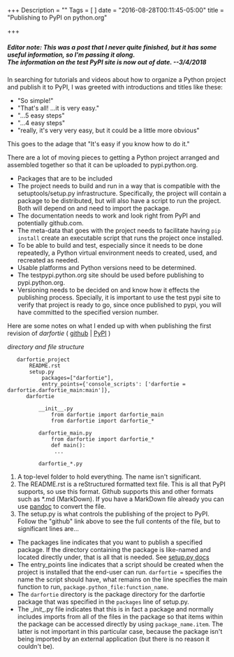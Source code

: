 +++
Description = ""
Tags = [
]
date = "2016-08-28T00:11:45-05:00"
title = "Publishing to PyPI on python.org"

+++
##### Editor note: This was a post that I never quite finished, but it has some useful information, so I'm passing it along. <br> The information on the test PyPI site is now out of date.  --3/4/2018

In searching for tutorials and videos about how to organize a Python project and publish it to PyPI, I was greeted with introductions and titles like these:

- "So simple!"
- "That's all! ...it is very easy."
- "...5 easy steps"
- "...4 easy steps"
- "really, it's very very easy, but it could be a little more obvious"

This goes to the adage that "It's easy if you know how to do it."

There are a lot of moving pieces to getting a Python project arranged and assembled together so that it can be uploaded to pypi.python.org.

- Packages that are to be included 
- The project needs to build and run in a way that is compatible with the setuptools/setup.py infrastructure.  Specifically, the project will contain a package to be distributed, but will also have a script to run the project.  Both will depend on and need to import the package.
- The documentation needs to work and look right from PyPI and potentially github.com.
- The meta-data that goes with the project needs to facilitate having `pip install` create an executable script that runs the project once installed.
- To be able to build and test, especially since it needs to be done repeatedly, a Python virtual environment needs to created, used, and recreated as needed.
- Usable platforms and Python versions need to be determined.
- The testpypi.python.org site should be used before publishing to pypi.python.org.
- Versioning needs to be decided on and know how it effects the publishing process.  Specially, it is important to use the test pypi site to verify that project is ready to go, since once published to pypi, you will have committed to the specified version number.

Here are some notes on what I ended up with when publishing the first revision of *darfortie* ( [github](https://github.com/kagalle/darfortie) | [PyPI](https://pypi.python.org/pypi?:action=display&amp;name=darfortie&amp;version=1.0") )

*directory and file structure*
```nohighlight
   darfortie_project
       README.rst
       setup.py
           packages=["darfortie"],
           entry_points={'console_scripts': ['darfortie = darfortie.darfortie_main:main']},
      darfortie
    
          __init__.py
              from darfortie import darfortie_main
              from darfortie import darfortie_*
        
          darfortie_main.py
              from darfortie import darfortie_*
              def main():
               ...
        
          darfortie_*.py
```

1. A top-level folder to hold everything.  The name isn't significant.
2. The README.rst is a reStructured formatted text file.  This is all that PyPI supports, so use this format.  Github supports this and other formats such as \*.md (MarkDown).  If you have a MarkDown file already you can use [pandoc](http://pandoc.org/try/) to convert the file.
3. The setup.py is what controls the publishing of the project to PyPI.  Follow the "github" link above to see the full contents of the file, but to significant lines are...

  - The packages line indicates that you want to publish a specified package.  If the directory containing the package is like-named and located directly under, that is all that is needed.  See [setup.py docs](https://docs.python.org/2/distutils/setupscript.html#listing-whole-packages)
  - The entry_points line indicates that a script should be created when the project is installed that the end-user can run.  `darfortie =` specifies the name the script should have, what remains on the line specifies the main function to run, `package.python_file:function_name`.
  - The `darfortie` directory is the package directory for the darfortie package that was specified in the `packages` line of setup.py.
  - The \__init__.py file indicates that this is in fact a package and normally includes imports from all of the files in the package so that items within the package can be accessed directly by using `package_name.item`.  The latter is not important in this particular case, because the package isn't being imported by an external application (but there is no reason it couldn't be).
